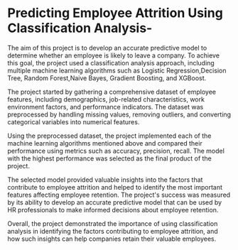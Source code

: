 # Predicting Employee Attrition Using Classification Analysis-
The aim of this project is to develop an accurate predictive model to determine whether an employee is likely to leave a company. To achieve this goal, the project used a classification analysis approach, including multiple machine learning algorithms such as Logistic Regression,Decision Tree, Random Forest,Naive Bayes, Gradient Boosting, and XGBoost.

The project started by gathering a comprehensive dataset of employee features, including demographics, job-related characteristics, work environment factors, and performance indicators. The dataset was preprocessed by handling missing values, removing outliers, and converting categorical variables into numerical features.

Using the preprocessed dataset, the project implemented each of the machine learning algorithms mentioned above and compared their performance using metrics such as accuracy, precision, recall. The model with the highest performance was selected as the final product of the project.

The selected model provided valuable insights into the factors that contribute to employee attrition and helped to identify the most important features affecting employee retention. The project's success was measured by its ability to develop an accurate predictive model that can be used by HR professionals to make informed decisions about employee retention.

Overall, the project demonstrated the importance of using classification analysis in identifying the factors contributing to employee attrition, and how such insights can help companies retain their valuable employees.
